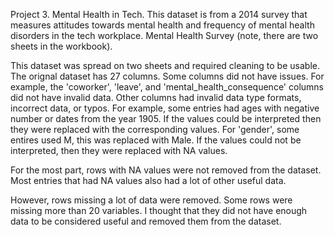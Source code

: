 Project 3. Mental Health in Tech. 
This dataset is from a 2014 survey that measures attitudes towards mental health and frequency of mental health disorders in the tech workplace. 
Mental Health Survey (note, there are two sheets in the workbook). 

This dataset was spread on two sheets and required cleaning to be usable. 
The orignal dataset has 27 columns. Some columns did not have issues. For example, the 'coworker', 'leave', and 'mental_health_consequence' columns did not have invalid data.
Other columns had invalid data type formats, incorrect data, or typos. For example, some entries had ages with negative number or dates from the year 1905. 
If the values could be interpreted then they were replaced with the corresponding values. For 'gender', some entires used M, this was replaced with Male. 
If the values could not be interpreted, then they were replaced with NA values. 

For the most part, rows with NA values were not removed from the dataset. Most entries that had NA values also had a lot of other useful data.


However, rows missing a lot of data were removed. Some rows were missing more than 20 variables. I thought that they did not have enough data to be considered useful and removed them from the dataset.
